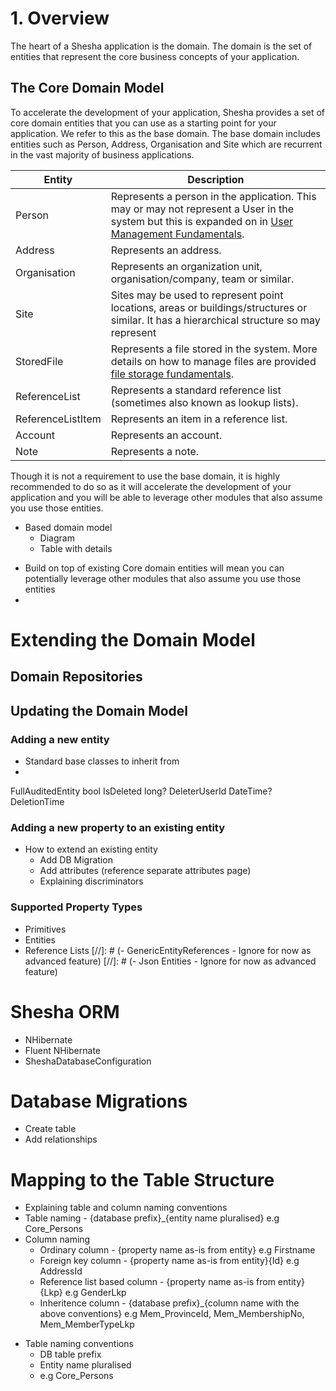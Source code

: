 # 1. Overview 
The heart of a Shesha application is the domain. The domain is the set of entities that represent the core business concepts of your application. 

## The Core Domain Model
 To accelerate the development of your application, Shesha provides a set of core domain entities that you can use as a starting point for your application. We refer to this as the base domain.
 The base domain includes entities such as Person, Address, Organisation and Site which are recurrent in the vast majority of business applications.

| Entity | Description |
|--------|-------------|
| Person | Represents a person in the application. This may or may not represent a User in the system but this is expanded on in [User Management Fundamentals](/fundamentals/user-management). |
| Address | Represents an address. |
| Organisation | Represents an organization unit, organisation/company, team or similar. |
| Site | Sites may be used to represent point locations, areas or buildings/structures or similar. It has a hierarchical structure so may represent |
| StoredFile | Represents a file stored in the system. More details on how to manage files are provided [file storage fundamentals](/fundamentals/file-storage). |
| ReferenceList | Represents a standard reference list (sometimes also known as lookup lists). |
| ReferenceListItem | Represents an item in a reference list. |
| Account | Represents an account. |
| Note | Represents a note. |

Though it is not a requirement to use the base domain, it is highly recommended to do so as it will accelerate the development of your application and you will be able to leverage other modules that also assume you use those entities.


- Based domain model
   - Diagram
   - Table with details
* Build on top of existing Core domain entities will mean you can potentially leverage other modules that also assume you use those entities
* 

# Extending the Domain Model


## Domain Repositories



## Updating the Domain Model
### Adding a new entity

- Standard base classes to inherit from
- 
FullAuditedEntity
        bool IsDeleted
        long? DeleterUserId
        DateTime? DeletionTime




### Adding a new property to an existing entity

* How to extend an existing entity
  * Add DB Migration
  * Add attributes (reference separate attributes page)
  * Explaining discriminators


### Supported Property Types
  - Primitives
  - Entities
  - Reference Lists
[//]: # (- GenericEntityReferences - Ignore for now as advanced feature)
[//]: # (- Json Entities - Ignore for now as advanced feature)


# Shesha ORM
- NHibernate
- Fluent NHibernate
- SheshaDatabaseConfiguration

  
# Database Migrations
- Create table
- Add relationships


# Mapping to the Table Structure
* Explaining table and column naming conventions
* Table naming - {database prefix}_{entity name pluralised} e.g Core_Persons
* Column naming
    * Ordinary column - {property name as-is from entity} e.g Firstname
    * Foreign key column - {property name as-is from entity}{Id} e.g AddressId
    * Reference list based column - {property name as-is from entity}{Lkp} e.g GenderLkp
    * Inheritence column - {database prefix}_{column name with the above conventions} e.g  Mem_ProvinceId,  Mem_MembershipNo, Mem_MemberTypeLkp

- Table naming conventions
  * DB table prefix
  * Entity name pluralised
  * e.g Core_Persons